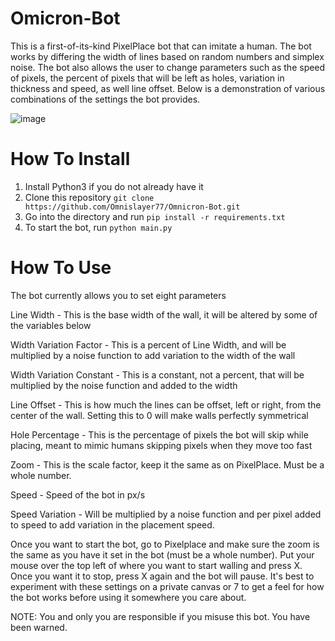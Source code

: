 # Omicron-Bot
This is a first-of-its-kind PixelPlace bot that can imitate a human. The bot works by differing the width of lines based on random numbers and simplex noise. The bot also allows the user to change parameters such as the speed of pixels, the percent of pixels that will be left as holes, variation in thickness and speed, as well line offset. Below is a demonstration of various combinations of the settings the bot provides.

![image](https://github.com/Omnislayer77/Omicron-Bot/assets/35577982/096f0385-800e-4583-8f37-7ab85cb69c2a)


# How To Install
1. Install Python3 if you do not already have it
2. Clone this repository `git clone https://github.com/Omnislayer77/Omnicron-Bot.git`
3. Go into the directory and run `pip install -r requirements.txt`
4. To start the bot, run `python main.py`

# How To Use
The bot currently allows you to set eight parameters 

Line Width - This is the base width of the wall, it will be altered by some of the variables below

Width Variation Factor - This is a percent of Line Width, and will be multiplied by a noise function to add variation to the width of the wall

Width Variation Constant - This is a constant, not a percent, that will be multiplied by the noise function and added to the width

Line Offset - This is how much the lines can be offset, left or right, from the center of the wall. Setting this to 0 will make walls perfectly symmetrical

Hole Percentage - This is the percentage of pixels the bot will skip while placing, meant to mimic humans skipping pixels when they move too fast

Zoom - This is the scale factor, keep it the same as on PixelPlace. Must be a whole number.

Speed - Speed of the bot in px/s

Speed Variation - Will be multiplied by a noise function and per pixel added to speed to add variation in the placement speed.


Once you want to start the bot, go to Pixelplace and make sure the zoom is the same as you have it set in the bot (must be a whole number). Put your mouse over the top left of where you want to start walling and press X. Once you want it to stop, press X again and the bot will pause. It's best to experiment with these settings on a private canvas or 7 to get a feel for how the bot works before using it somewhere you care about.


NOTE: You and only you are responsible if you misuse this bot. You have been warned.


